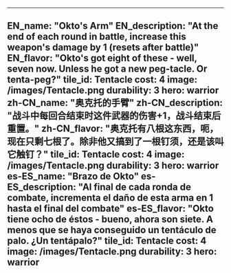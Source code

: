 ---

EN_name: "Okto's Arm"
EN_description: "At the end of each round in battle, increase this weapon's damage by 1 (resets after battle)"
EN_flavor: "Okto's got eight of these - well, seven now. Unless he got a new peg-tacle. Or tenta-peg?"
tile_id: Tentacle
cost: 4
image: /images/Tentacle.png
durability: 3
hero: warrior
zh-CN_name: "奥克托的手臂"
zh-CN_description: "战斗中每回合结束时这件武器的伤害+1，战斗结束后重置。"
zh-CN_flavor: "奥克托有八根这东西，呃，现在只剩七根了。除非他又搞到了一根钉须，还是该叫它触钉？"
tile_id: Tentacle
cost: 4
image: /images/Tentacle.png
durability: 3
hero: warrior
es-ES_name: "Brazo de Okto"
es-ES_description: "Al final de cada ronda de combate, incrementa el daño de esta arma en 1 hasta el final del combate"
es-ES_flavor: "Okto tiene ocho de éstos - bueno, ahora son siete. A menos que se haya conseguido un tentáculo de palo. ¿Un tentápalo?"
tile_id: Tentacle
cost: 4
image: /images/Tentacle.png
durability: 3
hero: warrior
---